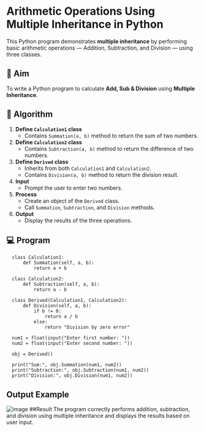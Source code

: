 # Arithmetic Operations Using Multiple Inheritance in Python

This Python program demonstrates **multiple inheritance** by performing basic arithmetic operations — Addition, Subtraction, and Division — using three classes.

## 🎯 Aim

To write a Python program to calculate **Add, Sub & Division** using **Multiple Inheritance**.

## 🧠 Algorithm

1. **Define `Calculation1` class**
   - Contains `Summation(a, b)` method to return the sum of two numbers.
2. **Define `Calculation2` class**
   - Contains `Subtraction(a, b)` method to return the difference of two numbers.
3. **Define `Derived` class**
   - Inherits from both `Calculation1` and `Calculation2`.
   - Contains `Division(a, b)` method to return the division result.
4. **Input**
   - Prompt the user to enter two numbers.
5. **Process**
   - Create an object of the `Derived` class.
   - Call `Summation`, `Subtraction`, and `Division` methods.
6. **Output**
   - Display the results of the three operations.

## 💻 Program 
      class Calculation1:
          def Summation(self, a, b):
              return a + b
      
      class Calculation2:
          def Subtraction(self, a, b):
              return a - b
      
      class Derived(Calculation1, Calculation2):
          def Division(self, a, b):
              if b != 0:
                  return a / b
              else:
                  return "Division by zero error"
      
      num1 = float(input("Enter first number: "))
      num2 = float(input("Enter second number: "))
      
      obj = Derived()
      
      print("Sum:", obj.Summation(num1, num2))
      print("Subtraction:", obj.Subtraction(num1, num2))
      print("Division:", obj.Division(num1, num2))

## Output Example
![image](https://github.com/user-attachments/assets/c31ff24d-0831-4f25-958b-211966b553bd)
##Result
The program correctly performs addition, subtraction, and division using multiple inheritance and displays the results based on user input.

